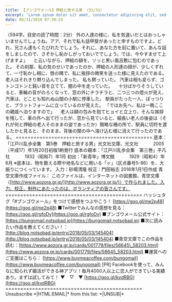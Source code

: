 ```yaml
---
title: 【ブンゴウメール】押絵と旅する男 （31/31）
excerpt: 'Lorem ipsum dolor sit amet, consectetur adipiscing elit, sed do eiusmod tempor incididunt ut labore et dolore magna aliqua. Praesent elementum facilisis leo vel fringilla est ullamcorper eget. At imperdiet dui accumsan sit amet nulla facilisi morbi tempus.'
date: 08/31/2018 07:30:23
---
```


（594字。目安の読了時間：2分） 外の人達の様に、私を気違いだとはおっしゃいませんでしょうね。アア、それで私も話甲斐があったと申すものですよ。どれ、兄さん達もくたびれたでしょう。それに、あなた方を前に置いて、あんな話をしましたので、さぞかし恥かしがっておいででしょう。では、今やすませて上げますよ」 　と云いながら、押絵の額を、ソッと黒い風呂敷に包むのであった。 その刹那、私の気のせいであったのか、押絵の人形達の顔が、少しくずれて、一寸恥かし相に、唇の隅で、私に挨拶の微笑を送った様に見えたのである。 老人はそれきり黙り込んでしまった。 私も黙っていた。 汽車は相も変らず、ゴトンゴトンと鈍い音を立てて、闇の中を走っていた。 　十分ばかりそうしていると、車輪の音がのろくなって、窓の外にチラチラと、二つ三つの燈火が見え、汽車は、どことも知れぬ山間の小駅に停車した。 駅員がたった一人、ぽっつりと、プラットフォームに立っているのが見えた。 「ではお先へ、私は一晩ここの親戚へ泊りますので」 　老人は額の包みを抱てヒョイと立上り、そんな挨拶を残して、車の外へ出て行ったが、窓から見ていると、細長い老人の後姿は（それが何と押絵の老人そのままの姿であったか）簡略な柵の所で、駅員に切符を渡したかと見ると、そのまま、背後の闇の中へ溶け込む様に消えて行ったのである。 ============================================== 底本：「江戸川乱歩全集　第5巻　押絵と旅する男」光文社文庫、光文社 　　　2005（平成17）年1月20日初版1刷発行 底本の親本：「江戸川乱歩全集　第三巻」平凡社 　　　1932（昭和7）年1月 初出：「新青年」博文館 　　　1929（昭和4）年6月 ※底本は、物を数える際や地名などに用いる「ヶ」（区点番号5-86）を、大振りにつくっています。 入力：砂場清隆 校正：門田裕志 2016年1月1日作成 青空文庫作成ファイル： このファイルは、インターネットの図書館、青空文庫（[http://www.aozora.gr.jp/](http://www.aozora.gr.jp/)）で作られました。入力、校正、制作にあたったのは、ボランティアの皆さんです。 ============================================== ハッシュタグ「#ブンゴウメール」をつけて感想をつぶやこう！ [https://goo.gl/me2p48](https://goo.gl/me2p48) ■Twitterでみんなの感想を見る：[https://goo.gl/rgfoDv](https://goo.gl/rgfoDv) ■ブンゴウメール公式サイト：[https://bungomail.notsobad.jp](https://bungomail.notsobad.jp) ■次に読みたい作品を教えてください！：[http://blog.notsobad.jp/entry/2018/05/03/145404](http://blog.notsobad.jp/entry/2018/05/03/145404) ■青空文庫でこの作品を読む：[https://www.aozora.gr.jp/cards/001779/files/56645\_58203.html](https://www.aozora.gr.jp/cards/001779/files/56645_58203.html) ■運営へのご支援はこちら： [https://www.buymeacoffee.com/bungomail](https://www.buymeacoffee.com/bungomail) \[PR\] Facebookを使って、みんなに知られず婚活ができる神アプリ！毎月4000人以上に恋人ができている実績あり。まずは試してみて！ ▼　▽　▼ [https://goo.gl/kvdRBG](https://goo.gl/kvdRBG) ============================================== Unsubscribe \*|HTML:EMAIL|\* from this list: \*|UNSUB|\*